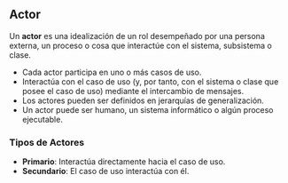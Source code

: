 
## Actor
Un **actor** es una idealización de un rol desempeñado por una persona externa, un proceso o cosa que interactúe con el sistema, subsistema o clase.

- Cada actor participa en uno o más casos de uso.
- Interactúa con el caso de uso (y, por tanto, con el sistema o clase que posee el caso de uso) mediante el intercambio de mensajes.
- Los actores pueden ser definidos en jerarquías de generalización.
- Un actor puede ser humano, un sistema informático o algún proceso ejecutable.

### Tipos de Actores
- **Primario**: Interactúa directamente hacia el caso de uso.
- **Secundario**: El caso de uso interactúa con él.
